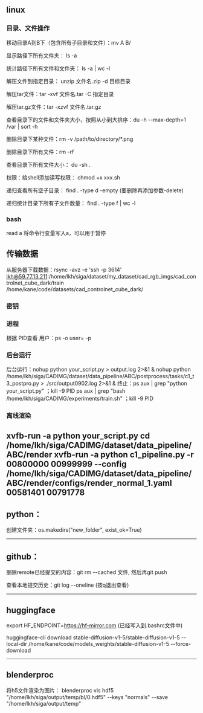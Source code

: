 ## linux
### 目录、文件操作
移动目录A到B下（包含所有子目录和文件）：mv A B/ 

显示路径下所有文件夹： ls -a

统计路径下所有文件和文件夹：  ls -a | wc -l

解压文件到指定目录： unzip 文件名.zip -d 目标目录

解压tar文件：tar -xvf 文件名.tar -C 指定目录

解压tar.gz文件：tar -xzvf 文件名.tar.gz

查看目录下的文件和文件夹大小，按照从小到大排序：du -h --max-depth=1 /var | sort -h

删除目录下某种文件：rm -v /path/to/directory/*.png

删除目录下所有文件：rm -rf

查看目录下所有文件大小： du -sh .

权限：给shell添加读写权限： chmod +x xxx.sh

递归查看所有空子目录： find . -type d -empty (要删除再添加参数-delete)

递归统计目录下所有子文件数量： find . -type f | wc -l


### bash
read a 将命令行变量写入a，可以用于暂停

## 传输数据
从服务器下载数据：rsync -avz -e 'ssh -p 3614' lkh@59.77.13.211:/home/lkh/siga/dataset/my_dataset/cad_rgb_imgs/cad_controlnet_cube_dark/train /home/kane/code/datasets/cad_controlnet_cube_dark/

### 密钥

### 进程
根据 PID查看 用户：ps -o user= -p <PID>

### 后台运行
后台运行：nohup python your_script.py > output.log 2>&1 &
nohup python /home/lkh/siga/CADIMG/dataset/data_pipeline/ABC/postprocess/tasks/c1_t3_postpro.py > ./src/output0902.log 2>&1 &
终止：ps aux | grep "python your_script.py" ；kill -9 PID
ps aux | grep "bash /home/lkh/siga/CADIMG/experiments/train.sh" ；kill -9 PID

### 离线渲染
xvfb-run -a python your_script.py
cd /home/lkh/siga/CADIMG/dataset/data_pipeline/ABC/render
xvfb-run -a python c1_pipeline.py -r 00800000 00999999 --config /home/lkh/siga/CADIMG/dataset/data_pipeline/ABC/render/configs/render_normal_1.yaml
00581401 00791778
---

## python：
创建文件夹：os.makedirs("new_folder", exist_ok=True)

---

## github：

删除remote已经提交的内容：git rm --cached 文件, 然后再git push

查看本地提交历史：git log --oneline (按q退出查看)

---

## huggingface
export HF_ENDPOINT=https://hf-mirror.com (已经写入到.bashrc文件中)

huggingface-cli download stable-diffusion-v1-5/stable-diffusion-v1-5 --local-dir /home/kane/code/models_weights/stable-diffusion-v1-5 --force-download

---

## blenderproc

将h5文件渲染为图片： blenderproc vis hdf5 "/home/lkh/siga/output/temp/bl/0.hdf5" --keys "normals" --save "/home/lkh/siga/output/temp"